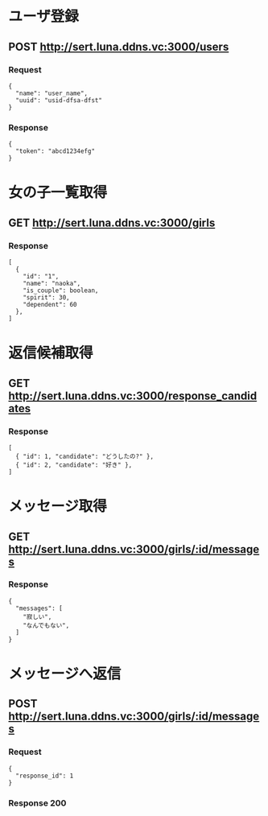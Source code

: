 # ユーザ登録

## POST http://sert.luna.ddns.vc:3000/users

### Request

```
{
  "name": "user_name",
  "uuid": "usid-dfsa-dfst"
}
```

### Response

```
{
  "token": "abcd1234efg"
}
```

# 女の子一覧取得

## GET http://sert.luna.ddns.vc:3000/girls

### Response

```
[
  {
    "id": "1",
    "name": "naoka",
    "is_couple": boolean,
    "spirit": 30,
    "dependent": 60
  },
]
```

# 返信候補取得

## GET http://sert.luna.ddns.vc:3000/response_candidates

### Response

```
[
  { "id": 1, "candidate": "どうしたの?" },
  { "id": 2, "candidate": "好き" },
]
```

# メッセージ取得

## GET http://sert.luna.ddns.vc:3000/girls/:id/messages

### Response

```
{
  "messages": [
    "寂しい",
    "なんでもない",
  ]
}
```

# メッセージへ返信

## POST http://sert.luna.ddns.vc:3000/girls/:id/messages

### Request

```
{
  "response_id": 1
}
```

### Response 200
